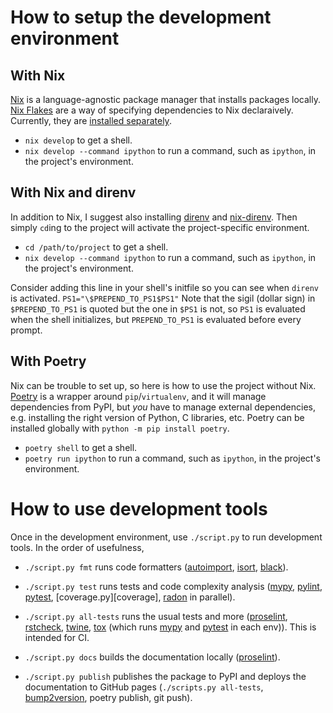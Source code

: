 # How to setup the development environment

## With Nix

[Nix][nix] is a language-agnostic package manager that installs packages locally. [Nix Flakes][nix flakes] are a way of specifying dependencies to Nix declaraively. Currently, they are [installed separately][install nix flakes].

- `nix develop` to get a shell.
- `nix develop --command ipython` to run a command, such as `ipython`, in the project's environment.

[nix]: https://nixos.org/
[nix flakes]: https://nixos.wiki/wiki/Flakes
[install nix flakes]: https://nixos.wiki/wiki/Flakes#Installing_flakes

## With Nix and direnv

In addition to Nix, I suggest also installing [direnv][direnv] and [nix-direnv][nix-direnv]. Then simply `cd`ing to the project will activate the project-specific environment.

- `cd /path/to/project` to get a shell.
- `nix develop --command ipython` to run a command, such as `ipython`, in the project's environment.

Consider adding this line in your shell's initfile so you can see when `direnv` is activated. `PS1="\$PREPEND_TO_PS1$PS1"` Note that the sigil (dollar sign) in `$PREPEND_TO_PS1` is quoted but the one in `$PS1` is not, so `PS1` is evaluated when the shell initializes, but `PREPEND_TO_PS1` is evaluated before every prompt.

[direnv]: https://direnv.net/
[nix-direnv]: https://github.com/nix-community/nix-direnv

## With Poetry

Nix can be trouble to set up, so here is how to use the project without Nix. [Poetry][poetry] is a wrapper around `pip`/`virtualenv`, and it will manage dependencies from PyPI, but *you* have to manage external dependencies, e.g. installing the right version of Python, C libraries, etc. Poetry can be installed globally with `python -m pip install poetry`.

- `poetry shell` to get a shell.
- `poetry run ipython` to run a command, such as `ipython`, in the project's environment.

[poetry]: https://python-poetry.org/

# How to use development tools

Once in the development environment, use `./script.py` to run development tools. In the order of usefulness,

- `./script.py fmt` runs code formatters ([autoimport][autoimport], [isort][isort], [black][black]).

- `./script.py test` runs tests and code complexity analysis ([mypy][mypy], [pylint][pylint], [pytest][pytest], [coverage.py][coverage], [radon][radon] in parallel).

- `./script.py all-tests` runs the usual tests and more ([proselint][proselint], [rstcheck][rstcheck], [twine][twine], [tox][tox] (which runs [mypy][mypy] and [pytest][pytest] in each env)). This is intended for CI.

- `./script.py docs` builds the documentation locally ([proselint][proselint]).

- `./script.py publish` publishes the package to PyPI and deploys the documentation to GitHub pages (`./scripts.py all-tests`, [bump2version][bump2version], poetry publish, git push).

[autoimport]: https://lyz-code.github.io/autoimport/
[isort]: https://pycqa.github.io/isort/
[black]: https://black.readthedocs.io/en/stable/
[mypy]: https://mypy.readthedocs.io/en/stable/
[pylint]: https://pylint.org/
[pytest]: https://docs.pytest.org/en/7.0.x/
[coverage.py]: https://coverage.readthedocs.io/en/6.1.1/index.html
[radon]: https://radon.readthedocs.io/en/latest/
[proselint]: http://proselint.com/
[rstcheck]: https://github.com/myint/rstcheck
[twine]: https://twine.readthedocs.io/en/stable/
[tox]: https://tox.wiki/en/latest/
[bump2version]: https://github.com/c4urself/bump2version
